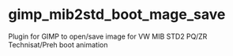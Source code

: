 # gimp_mib2std_boot_mage_save
Plugin for GIMP to open/save image for VW MIB STD2 PQ/ZR Technisat/Preh boot animation
